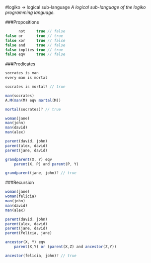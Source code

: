 #logiko -> logical sub-language
*A logical sub-language of the logiko programming language.*

###Propositions
```js
      not     true // false
false or      true // true
false xor     true // false
false and     true // false
false implies true // true
false eqv     true // false
```

###Predicates
```js
socrates is man
every man is mortal

socrates is mortal? // true
```

```js
man(socrates)
A.M(man(M) eqv mortal(M))

mortal(socrates)? // true
```

```js
woman(jane)
man(john)
man(david)
man(alex)

parent(david, john)
parent(alex, david)
parent(jane, david)

grandparent(X, Y) eqv
    parent(X, P) and parent(P, Y)

grandparent(jane, john)? // true
```

###Recursion
```js
woman(jane)
woman(felicia)
man(john)
man(david)
man(alex)

parent(david, john)
parent(alex, david)
parent(jane, david)
parent(felicia, jane)

ancestor(X, Y) eqv
    parent(X,Y) or (parent(X,Z) and ancestor(Z,Y))

ancestor(felicia, john)? // true
```
